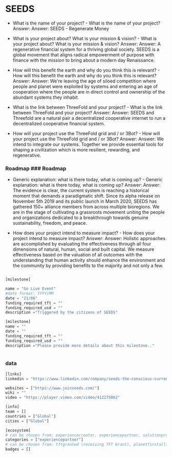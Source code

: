 # SEEDS

- What is the name of your project?	- What is the name of your project?
Answer:	Answer: SEEDS - Regenerate Money


- What is your project about? What is your mission & vision?	- What is your project about? What is your mission & vision?
Answer:	Answer: A regenerative financial system for a thriving global society. SEEDS is a global movement that aligns radical empowerment of purpose with finance with the mission to bring about a modern day Renaissance.


- How will this benefit the earth and why do you think this is relevant? 	- How will this benefit the earth and why do you think this is relevant? 
Answer:	Answer: We're leaving the age of siloed competition where people and planet were exploited by systems and entering an age of cooperation where the people are in direct control and ownership of the abundant systems they inhabit.


- What is the link between ThreeFold and your project? 	- What is the link between ThreeFold and your project? 
Answer:	Answer: SEEDS and Threefold are a natural pair a decentralized cooperative internet to run a decentralized cooperative financial system.


- How will your project use the ThreeFold grid and / or 3Bot?	- How will your project use the ThreeFold grid and / or 3Bot?
Answer:	Answer: We intend to integrate our systems. Together we provide essential tools for shaping a civilization which is more resilient, rewarding, and regenerative.





### Roadmap	### Roadmap


- Generic explanation: what is there today, what is coming up?	- Generic explanation: what is there today, what is coming up?
Answer:	Answer: The evidence is clear, the current system is reaching a historical moment that demands a paradigmatic shift. Since its alpha release on November 5th 2019 and its public launch in March 2020, SEEDS has gathered 150+ alliance members from across multiple bioregions. We are in the stage of cultivating a grassroots movement uniting the people and organizations dedicated to a breakthrough towards genuine sustainability, freedom, and peace.


- How does your project intend to measure impact?	- How does your project intend to measure impact?
Answer:	Answer: Holistic approaches are accomplished by evaluating the effectiveness through all four dimensions of natural, human, social and built capital. We measure effectiveness based on the valuation of all outcomes with the understanding that human activity should enhance the environment and the community by providing benefits to the majority and not only a few.

```python

[milestone]

name = "Go Live Event"
#date format: YYYY/MM 
date = "21/06"
funding_required_tft = ""
funding_required_usd = ""
description ="Triggered by the citizens of SEEDS"

[milestone]
name = ""
date = ""
funding_required_tft = ""
funding_required_usd = ""
description ="Please provide more details about this milestone.."
  
```

### data

```python
[links]
linkedin = "https://www.linkedin.com/company/seeds-the-conscious-currency/"

websites = ["https://www.joinseeds.com/"]
wiki = ""
video = "https://player.vimeo.com/video/412275062"

[info]
team = []
countries = ["Global"]
cities = ["Global"]

[ecosystem]
# can be chosen from: experiencecreator, experiencepartner, solutionprovider, farmer, systemintegrator
categories = ["experiencepartner"]
# can be chosen from: tftgranted (receiving TFT Grant), planetfirstalliance (memeber of Planet First Alliance)
badges = []
```